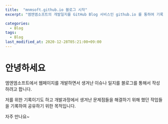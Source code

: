 ```yaml
---
title:  "mnmsoft.github.io 블로그 시작"
excerpt: "엠엔엠소프트의 개발일지를 GitHub Blog 서비스인 github.io 를 통하여 기록합니다."

categories:
  - Blog
tags:
  - Blog
last_modified_at: 2020-12-28T05:21:00+09:00
---
```


# 안녕하세요

엠엔엠소프트에서 웹페이지를 개발하면서 생겨난 이슈나 일지를 블로그를 통해서 작성하려고 합니다.  
  
저를 위한 기록이기도 하고 개발과정에서 생겨난 문제점들을 해결하기 위해 했던 작업들을 기록하여 공유하기 위한 목적입니다.  

자주 만나요~